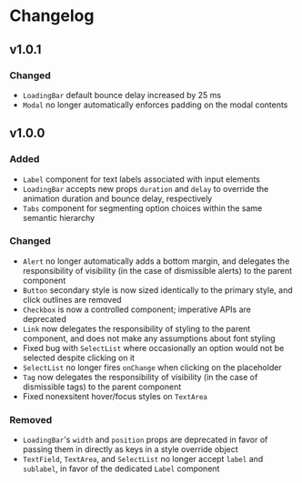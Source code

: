 # Changelog

## v1.0.1

### Changed

* `LoadingBar` default bounce delay increased by 25 ms
* `Modal` no longer automatically enforces padding on the modal contents

## v1.0.0

### Added

* `Label` component for text labels associated with input elements
* `LoadingBar` accepts new props `duration` and `delay` to override the animation duration and bounce delay, respectively
* `Tabs` component for segmenting option choices within the same semantic hierarchy

### Changed

* `Alert` no longer automatically adds a bottom margin, and delegates the responsibility of visibility (in the case of dismissible alerts) to the parent component
* `Button` secondary style is now sized identically to the primary style, and click outlines are removed
* `Checkbox` is now a controlled component; imperative APIs are deprecated
* `Link` now delegates the responsibility of styling to the parent component, and does not make any assumptions about font styling
* Fixed bug with `SelectList` where occasionally an option would not be selected despite clicking on it
* `SelectList` no longer fires `onChange` when clicking on the placeholder
* `Tag` now delegates the responsibility of visibility (in the case of dismissible tags) to the parent component
* Fixed nonexsitent hover/focus styles on `TextArea`

### Removed

* `LoadingBar`'s `width` and `position` props are deprecated in favor of passing them in directly as keys in a style override object
* `TextField`, `TextArea`, and `SelectList` no longer accept `label` and `sublabel`, in favor of the dedicated `Label` component
